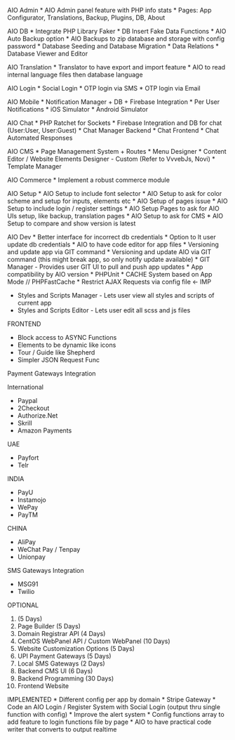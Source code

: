 AIO Admin
    * AIO Admin panel feature with PHP info stats
    * Pages: App Configurator, Translations, Backup, Plugins, DB, About

AIO DB
    * Integrate PHP Library Faker
    * DB Insert Fake Data Functions
    * AIO Auto Backup option
    * AIO Backups to zip database and storage with config password
    * Database Seeding and Database Migration
    * Data Relations
    * Database Viewer and Editor

AIO Translation
    * Translator to have export and import feature
    * AIO to read internal language files then database language

AIO Login
    * Social Login
    * OTP login via SMS
    * OTP login via Email

AIO Mobile
    * Notification Manager + DB + Firebase Integration
    * Per User Notifications
    * iOS Simulator
    * Android Simulator

AIO Chat
    * PHP Ratchet for Sockets
    * Firebase Integration and DB for chat (User:User, User:Guest)
    * Chat Manager Backend
    * Chat Frontend
    * Chat Automated Responses

AIO CMS
    * Page Management System + Routes
    * Menu Designer
    * Content Editor / Website Elements Designer - Custom (Refer to VvvebJs, Novi)
    * Template Manager

AIO Commerce
    * Implement a robust commerce module

AIO Setup
    * AIO Setup to include font selector
    * AIO Setup to ask for color scheme and setup for inputs, elements etc
    * AIO Setup of pages issue
    * AIO Setup to include login / register settings
    * AIO Setup Pages to ask for AIO UIs setup, like backup, translation pages
    * AIO Setup to ask for CMS
    * AIO Setup to compare and show version is latest

AIO Dev
    * Better interface for incorrect db credentials
    * Option to lt user update db credentials
    * AIO to have code editor for app files
    * Versioning and update app via GIT command
    * Versioning and update AIO via GIT command (this might break app, so only notify update available)
    * GIT Manager - Provides user GIT UI to pull and push app updates
    * App compatibility by AIO version
    * PHPUnit
    * CACHE System based on App Mode // PHPFastCache
    * Restrict AJAX Requests via config file <- IMP

* Styles and Scripts Manager - Lets user view all styles and scripts of current app
* Styles and Scripts Editor - Lets user edit all scss and js files 


FRONTEND

* Block access to ASYNC Functions
* Elements to be dynamic like icons
* Tour / Guide like Shepherd
* Simpler JSON Request Func

Payment Gateways Integration

International

* Paypal
* 2Checkout
* Authorize.Net
* Skrill
* Amazon Payments

UAE

* Payfort
* Telr

INDIA

* PayU
* Instamojo
* WePay
* PayTM

CHINA

* AliPay
* WeChat Pay / Tenpay
* Unionpay

SMS Gateways Integration

* MSG91
* Twilio

OPTIONAL

1.  (5 Days)
2. Page Builder (5 Days)
3. Domain Registrar API (4 Days)
4. CentOS WebPanel API / Custom WebPanel (10 Days)
5. Website Customization Options (5 Days)
6. UPI Payment Gateways (5 Days)
7. Local SMS Gateways (2 Days)
8. Backend CMS UI (6 Days)
9. Backend Programming (30 Days)
10. Frontend Website

IMPLEMENTED
    * Different config per app by domain
    * Stripe Gateway
    * Code an AIO Login / Register System with Social Login (output thru single function with config)
    * Improve the alert system
    * Config functions array to add feature to login functions file by page
    * AIO to have practical code writer that converts to output realtime